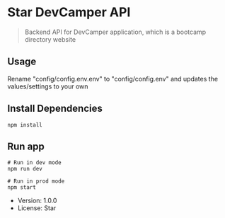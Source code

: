 # Star DevCamper API

> Backend API for DevCamper application, which is a bootcamp directory website

## Usage

Rename "config/config.env.env" to "config/config.env" and updates the values/settings to your own

## Install Dependencies
```
npm install
```

## Run app
```
# Run in dev mode
npm run dev

# Run in prod mode
npm start
```

- Version: 1.0.0
- License: Star